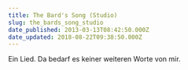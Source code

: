 ```yaml
---
title: The Bard's Song (Studio)
slug: the_bards_song_studio
date_published: 2013-03-13T08:42:50.000Z
date_updated: 2018-08-22T09:38:50.000Z
---
```


Ein Lied. Da bedarf es keiner weiteren Worte von mir.
